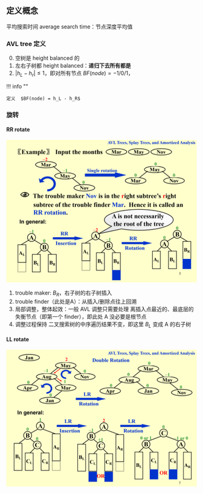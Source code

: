 ## 定义概念

平均搜索时间 average search time：节点深度平均值

### AVL tree 定义

0. 空树是 height balanced 的
1. 左右子树都 height balanced：**递归下去所有都是**
2. $|h_L - h_r| \le 1$，即对所有节点 $BF(node) = -1 / 0 / 1$，

!!! info ""

    定义  $BF(node) = h_L - h_R$

### 旋转

#### RR rotate
![alt text](image.png)

1. trouble maker: $B_R$，右子树的右子树插入
2. trouble finder（此处是A）：从插入/删除点往上回溯
3. 局部调整，整体起效：一般 AVL 调整只需要处理 离插入点最近的、最底层的失衡节点（即第一个 finder），即此处 A 没必要是根节点
4. 调整过程保持 二叉搜索树的中序遍历结果不变，即这里 $B_L$ 变成 A 的右子树

#### LL rotate

![alt text](image-1.png)